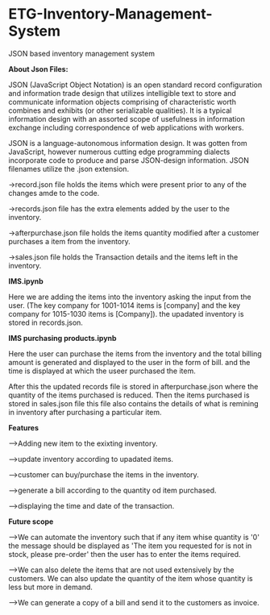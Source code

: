 # ETG-Inventory-Management-System
JSON based inventory management system

**About Json Files:**

JSON (JavaScript Object Notation) is an open standard record configuration and information trade design that utilizes intelligible text to store and communicate information objects comprising of characteristic worth combines and exhibits (or other serializable qualities). It is a typical information design with an assorted scope of usefulness in information exchange including correspondence of web applications with workers. 

JSON is a language-autonomous information design. It was gotten from JavaScript, however numerous cutting edge programming dialects incorporate code to produce and parse JSON-design information. JSON filenames utilize the .json extension.

->record.json file holds the items which were present prior to any of the changes amde to the code.

->records.json file has the extra elements added by the user to the inventory.

->afterpurchase.json file holds the items quantity modified after a customer purchases a item from the inventory.

->sales.json file holds the Transaction details and the items left in the inventory.


**IMS.ipynb**

Here we are adding the items into the inventory asking the input from the user. (The key company for 1001-1014 items is [company] and the key company for 1015-1030 items is [Company]). the upadated inventory is stored in records.json.

**IMS purchasing products.ipynb**

Here the user can purchase the items from the inventory and the total billing amount is generated and displayed to the user in the form of bill. and the time is displayed at which the useer purchased the item.

After this the updated records file is stored in afterpurchase.json where the quantity of the items purchased is reduced. Then the items purchased is stored in sales.json file this file also contains the details of what is remining in inventory after purchasing a particular item.

**Features**

-->Adding new item to the exixting inventory.

-->update inventory according to upadated items.

-->customer can buy/purchase the items in the inventory.

-->generate a bill according to the quantity od item purchased.

-->displaying the time and date of the transaction.

**Future scope**

-->We can automate the inventory such that if any item whise quantity is '0' the message should be displayed as 'The item you requested for is not in stock, please pre-order' then the user has to enter the items required.

-->We can also delete the items that are not used extensively by the customers. We can also update the quantity of the item whose quantity is less but more in demand.

-->We can generate a copy of a bill and send it to the customers as invoice.

